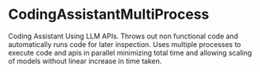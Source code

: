 # CodingAssistantMultiProcess
Coding Assistant Using LLM APIs. Throws out non functional code and automatically runs code for later inspection. Uses multiple processes to execute code and apis in parallel minimizing total time and allowing scaling of models without linear increase in time taken.

